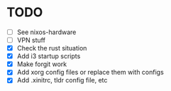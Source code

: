# TODO

- [ ] See nixos-hardware
- [ ] VPN stuff
- [x] Check the rust situation
- [x] Add i3 startup scripts
- [x] Make forgit work
- [x] Add xorg config files or replace them with configs
- [x] Add .xinitrc, tldr config file, etc
